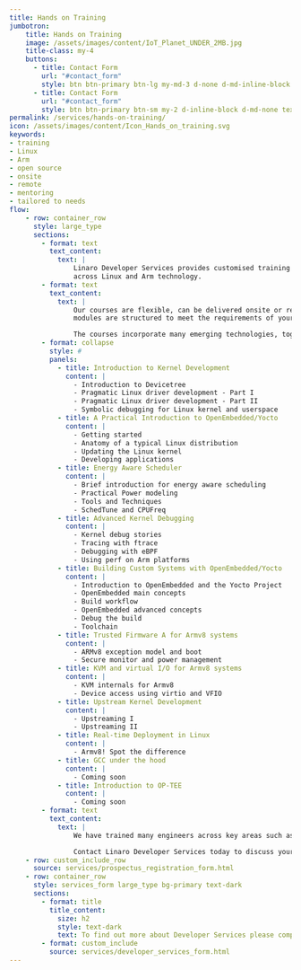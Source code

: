 ```yaml
---
title: Hands on Training
jumbotron:
    title: Hands on Training
    image: /assets/images/content/IoT_Planet_UNDER_2MB.jpg
    title-class: my-4
    buttons:
      - title: Contact Form
        url: "#contact_form"
        style: btn btn-primary btn-lg my-md-3 d-none d-md-inline-block text-uppercase ds_contact_form_btn
      - title: Contact Form
        url: "#contact_form"
        style: btn btn-primary btn-sm my-2 d-inline-block d-md-none text-uppercase ds_contact_form_btn
permalink: /services/hands-on-training/
icon: /assets/images/content/Icon_Hands_on_training.svg
keywords: 
- training
- Linux
- Arm
- open source
- onsite
- remote
- mentoring
- tailored to needs
flow:
    - row: container_row
      style: large_type
      sections:
        - format: text
          text_content:
            text: |
                Linaro Developer Services provides customised training on a variety of topics. Moreover we provide expert instructors who are real world engineers and are specialists in delivering hands-on training
                across Linux and Arm technology.
        - format: text
          text_content:
            text: |
                Our courses are flexible, can be delivered onsite or remotely and tailored to the member’s exact needs if preferred. All training
                modules are structured to meet the requirements of your team. Mentoring can also be provided.

                The courses incorporate many emerging technologies, together with the latest best practices. Topics include: -
        - format: collapse
          style: #
          panels:
            - title: Introduction to Kernel Development
              content: |
                - Introduction to Devicetree
                - Pragmatic Linux driver development - Part I
                - Pragmatic Linux driver development - Part II
                - Symbolic debugging for Linux kernel and userspace
            - title: A Practical Introduction to OpenEmbedded/Yocto
              content: |
                - Getting started
                - Anatomy of a typical Linux distribution
                - Updating the Linux kernel
                - Developing applications
            - title: Energy Aware Scheduler
              content: |
                - Brief introduction for energy aware scheduling
                - Practical Power modeling
                - Tools and Techniques
                - SchedTune and CPUFreq
            - title: Advanced Kernel Debugging
              content: |
                - Kernel debug stories
                - Tracing with ftrace
                - Debugging with eBPF
                - Using perf on Arm platforms
            - title: Building Custom Systems with OpenEmbedded/Yocto
              content: |
                - Introduction to OpenEmbedded and the Yocto Project
                - OpenEmbedded main concepts
                - Build workflow
                - OpenEmbedded advanced concepts
                - Debug the build
                - Toolchain
            - title: Trusted Firmware A for Armv8 systems
              content: |
                - ARMv8 exception model and boot
                - Secure monitor and power management
            - title: KVM and virtual I/O for Armv8 systems
              content: |
                - KVM internals for Armv8
                - Device access using virtio and VFIO
            - title: Upstream Kernel Development
              content: |
                - Upstreaming I
                - Upstreaming II
            - title: Real-time Deployment in Linux
              content: |
                - Armv8! Spot the difference
            - title: GCC under the hood
              content: |
                - Coming soon
            - title: Introduction to OP-TEE
              content: |
                - Coming soon
        - format: text
          text_content:
            text: |
                We have trained many engineers across key areas such as OP-TEE, Energy Aware Scheduler, Arm Trusted Firmware, Power Management and Open Source development to name but a few.

                Contact Linaro Developer Services today to discuss your specific training requirements.
    - row: custom_include_row
      source: services/prospectus_registration_form.html
    - row: container_row
      style: services_form large_type bg-primary text-dark
      sections:
        - format: title
          title_content:
            size: h2
            style: text-dark
            text: To find out more about Developer Services please complete this form
        - format: custom_include
          source: services/developer_services_form.html
---
```

